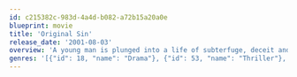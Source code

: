 ```yaml
---
id: c215382c-983d-4a4d-b082-a72b15a20a0e
blueprint: movie
title: 'Original Sin'
release_date: '2001-08-03'
overview: 'A young man is plunged into a life of subterfuge, deceit and mistaken identity in pursuit of a femme fatale whose heart is never quite within his grasp'
genres: '[{"id": 18, "name": "Drama"}, {"id": 53, "name": "Thriller"}, {"id": 9648, "name": "Mystery"}, {"id": 10749, "name": "Romance"}]'
---
```

